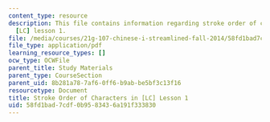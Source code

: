 ```yaml
---
content_type: resource
description: This file contains information regarding stroke order of characters in
  [LC] lesson 1.
file: /media/courses/21g-107-chinese-i-streamlined-fall-2014/58fd1bad7cdf0b9583436a191f333830_MIT21G_107F14_Chars1_SO.pdf
file_type: application/pdf
learning_resource_types: []
ocw_type: OCWFile
parent_title: Study Materials
parent_type: CourseSection
parent_uid: 8b281a78-7af6-0ff6-b9ab-be5bf3c13f16
resourcetype: Document
title: Stroke Order of Characters in [LC] Lesson 1
uid: 58fd1bad-7cdf-0b95-8343-6a191f333830
---
```

